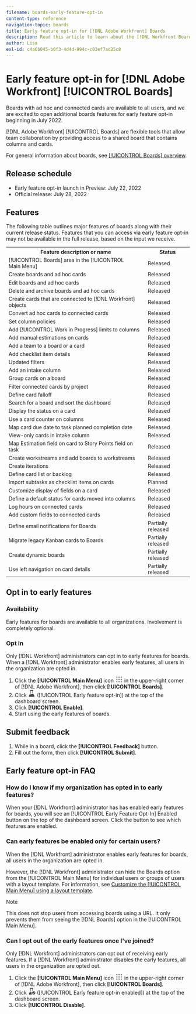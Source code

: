 ```yaml
---
filename: boards-early-feature-opt-in
content-type: reference
navigation-topic: boards
title: Early feature opt-in for [!DNL Adobe Workfront] Boards
description: Read this article to learn about the [!DNL Workfront Boards] early feature opt-in.
author: Lisa
exl-id: c4a6b045-b0f3-4d4d-994c-c03ef7ad25c8
---
```

# Early feature opt-in for [!DNL Adobe Workfront] [!UICONTROL Boards]

Boards with ad hoc and connected cards are available to all users, and we are excited to open additional boards features for early feature opt-in beginning in July 2022.

[!DNL Adobe Workfront] [!UICONTROL Boards] are flexible tools that allow team collaboration by providing access to a shared board that contains columns and cards.

For general information about boards, see [[!UICONTROL Boards] overview](/help/quicksilver/agile/boards-overview.md).

## Release schedule

* Early feature opt-in launch in Preview: July 22, 2022
* Official release: July 28, 2022

## Features

The following table outlines major features of boards along with their current release status. Features that you can access via early feature opt-in may not be available in the full release, based on the input we receive.

<table style="table-layout:auto"> 
 <tbody> 
  <tr> 
   <th><strong>Feature description or name</strong></th>
   <th><strong>Status</strong></th> 
  </tr>
  <tr>
   <td>[!UICONTROL Boards] area in the [!UICONTROL Main Menu]</td>
   <td>Released</td>
  </tr>
    <tr>
   <td>Create boards and ad hoc cards</td>
   <td>Released</td>
  </tr>
  <tr>
   <td>Edit boards and ad hoc cards</td>
   <td>Released</td>
  </tr>
  <tr>
   <td>Delete and archive boards and ad hoc cards</td>
   <td>Released</td>
  </tr>
  <tr>
   <td>Create cards that are connected to [!DNL Workfront] objects</td>
   <td>Released</td>
  </tr>
  <tr>
   <td>Convert ad hoc cards to connected cards</td>
   <td>Released</td>
  </tr>
  <tr>
   <td>Set column policies</td>
   <td>Released</td>
  </tr>
  <tr>
   <td>Add [!UICONTROL Work in Progress] limits to columns</td>
   <td>Released</td>
  </tr>
  <tr>
   <td>Add manual estimations on cards</td>
   <td>Released</td>
  </tr>
  <tr>
   <td>Add a team to a board or a card</td>
   <td>Released</td>
  </tr>
  <tr>
   <td>Add checklist item details</td>
   <td>Released</td>
  </tr>
  <tr>
   <td>Updated filters</td>
   <td>Released</td>
  </tr>
  <tr>
   <td>Add an intake column</td>
   <td>Released</td>
  </tr>
  <tr>
   <td>Group cards on a board</td>
   <td>Released</td>
  </tr>
  <tr>
   <td>Filter connected cards by project</td>
   <td>Released</td>
  </tr>
  <tr>
   <td>Define card falloff</td>
   <td>Released</td>
  </tr>
  <tr>
   <td>Search for a board and sort the dashboard</td>
   <td>Released</td>
  </tr>
  <tr>
   <td>Display the status on a card</td>
   <td>Released</td>
  </tr>
  <tr>
   <td>Use a card counter on columns</td>
   <td>Released</td>
  </tr>
  <tr>
   <td>Map card due date to task planned completion date</td>
   <td>Released</td>
  </tr>
  <tr>
   <td>View-only cards in intake column</td>
   <td>Released</td>
  </tr>
  <tr>
   <td>Map Estimation field on card to Story Points field on task</td>
   <td>Released</td>
  </tr>
  <tr>
   <td>Create workstreams and add boards to workstreams</td>
   <td>Released</td>
  </tr>
  <tr>
   <td>Create iterations</td>
   <td>Released</td>
  </tr>
  <tr>
   <td>Define card list or backlog</td>
   <td>Released</td>
  </tr>
  <tr>
   <td>Import subtasks as checklist items on cards</td>
   <td>Planned</td>
  </tr>
  <tr>
   <td>Customize display of fields on a card</td>
   <td>Released</td>
  </tr>  
  <tr>
   <td>Define a default status for cards moved into columns</td>
   <td>Released</td>
  </tr>
  <tr>
   <td>Log hours on connected cards</td>
   <td>Released</td>
  </tr>
  <tr>
   <td>Add custom fields to connected cards</td>
   <td>Released</td>
  </tr>
  <tr>
   <td>Define email notifications for Boards</td>
   <td>Partially released</td>
  </tr>
  <tr>
   <td>Migrate legacy Kanban cards to Boards</td>
   <td>Partially released</td>
  </tr>
  <tr>
   <td>Create dynamic boards</td>
   <td>Partially released</td>
  </tr>
  <tr>
   <td>Use left navigation on card details</td>
   <td>Partially released</td>
  </tr>
 </tbody> 
</table>

## Opt in to early features

### Availability

Early features for boards are available to all organizations. Involvement is completely optional.

### Opt in

Only [!DNL Workfront] administrators can opt in to early features for boards. When a [!DNL Workfront] administrator enables early features, all users in the organization are opted in.

1. Click the **[!UICONTROL Main Menu]** icon ![](assets/main-menu-icon.png) in the upper-right corner of [!DNL Adobe Workfront], then click **[!UICONTROL Boards]**.
1. Click ![Early feature opt-in](assets/early-feature-opt-in-not-enabled.png) ([!UICONTROL Early feature opt-in]) at the top of the dashboard screen.
1. Click **[!UICONTROL Enable]**.
1. Start using the early features of boards.

## Submit feedback

1. While in a board, click the **[!UICONTROL Feedback]** button.
1. Fill out the form, then click **[!UICONTROL Submit]**.

## Early feature opt-in FAQ

### How do I know if my organization has opted in to early features?

When your [!DNL Workfront] administrator has has enabled early features for boards, you will see an [!UICONTROL Early Feature Opt-In] Enabled button on the top of the dashboard screen. Click the button to see which features are enabled.

### Can early features be enabled only for certain users?

When the [!DNL Workfront] administrator enables early features for boards, all users in the organization are opted in.

However, the [!DNL Workfront] administrator can hide the Boards option from the [!UICONTROL Main Menu] for individual users or groups of users with a layout template. For information, see [Customize the [!UICONTROL Main Menu] using a layout template](/help/quicksilver/administration-and-setup/customize-workfront/use-layout-templates/customize-main-menu.md).

>[!NOTE]
>
>This does not stop users from accessing boards using a URL. It only prevents them from seeing the [!DNL Boards] option in the [!UICONTROL Main Menu].

### Can I opt out of the early features once I've joined?

Only [!DNL Workfront] administrators can opt out of receiving early features. If a [!DNL Workfront] administrator disables the early features, all users in the organization are opted out.

1. Click the **[!UICONTROL Main Menu]** icon ![](assets/main-menu-icon.png) in the upper-right corner of [!DNL Adobe Workfront], then click **[!UICONTROL Boards]**.
1. Click ![Early feature opt-in enabled](assets/early-feature-opt-in-enabled.png) ([!UICONTROL Early feature opt-in enabled]) at the top of the dashboard screen.
1. Click **[!UICONTROL Disable]**.
